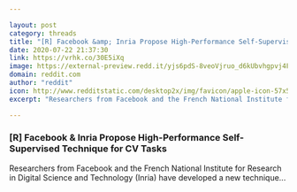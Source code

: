 ```yaml
---

layout: post
category: threads
title: "[R] Facebook &amp; Inria Propose High-Performance Self-Supervised Technique for CV Tasks"
date: 2020-07-22 21:37:30
link: https://vrhk.co/30E5iXq
image: https://external-preview.redd.it/yjs6pdS-8veoVjruo_d6kUbvhgpvj4F2NYcyyLU2xRs.jpg?width=1200&height=628.272251309&auto=webp&crop=1200:628.272251309,smart&s=f5fe4e904eb616d4a352b08e9ecef88eb3bef074
domain: reddit.com
author: "reddit"
icon: http://www.redditstatic.com/desktop2x/img/favicon/apple-icon-57x57.png
excerpt: "Researchers from Facebook and the French National Institute for Research in Digital Science and Technology (Inria) have developed a new technique..."

---
```


### [R] Facebook &amp; Inria Propose High-Performance Self-Supervised Technique for CV Tasks

Researchers from Facebook and the French National Institute for Research in Digital Science and Technology (Inria) have developed a new technique...